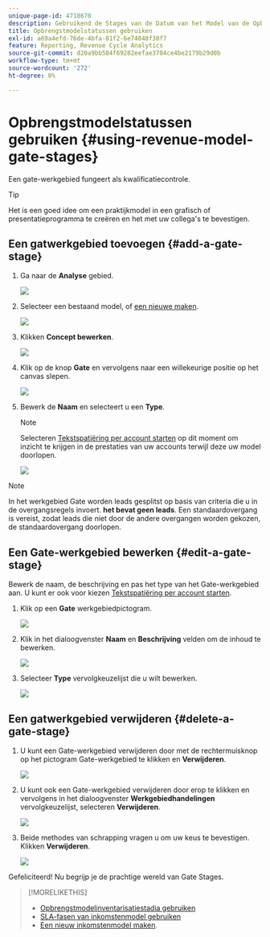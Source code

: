 ```yaml
---
unique-page-id: 4718670
description: Gebruikend de Stages van de Datum van het Model van de Opbrengst - de Documenten van Marketo - productdocumentatie
title: Opbrengstmodelstatussen gebruiken
exl-id: a69a4efd-76de-4bfa-81f2-6e74048f30f7
feature: Reporting, Revenue Cycle Analytics
source-git-commit: d20a9bb584f69282eefae3704ce4be2179b29d0b
workflow-type: tm+mt
source-wordcount: '272'
ht-degree: 0%

---
```


# Opbrengstmodelstatussen gebruiken {#using-revenue-model-gate-stages}

Een gate-werkgebied fungeert als kwalificatiecontrole.

>[!TIP]
>
>Het is een goed idee om een praktijkmodel in een grafisch of presentatieprogramma te creëren en het met uw collega&#39;s te bevestigen.

## Een gatwerkgebied toevoegen {#add-a-gate-stage}

1. Ga naar de **Analyse** gebied.

   ![](assets/image2015-4-27-23-3a27-3a43.png)

1. Selecteer een bestaand model, of [een nieuwe maken](/help/marketo/product-docs/reporting/revenue-cycle-analytics/revenue-cycle-models/create-a-new-revenue-model.md).

   ![](assets/image2015-4-27-15-3a6-3a30.png)

1. Klikken **Concept bewerken**.

   ![](assets/image2015-4-27-12-3a10-3a49.png)

1. Klik op de knop **Gate** en vervolgens naar een willekeurige positie op het canvas slepen.

   ![](assets/image2015-4-27-16-3a54-3a19.png)

1. Bewerk de **Naam** en selecteert u een **Type**.

   >[!NOTE]
   >
   >Selecteren [Tekstspatiëring per account starten](/help/marketo/product-docs/reporting/revenue-cycle-analytics/revenue-cycle-models/start-tracking-by-account-in-the-revenue-modeler.md) op dit moment om inzicht te krijgen in de prestaties van uw accounts terwijl deze uw model doorlopen.

   ![](assets/image2015-4-28-12-3a1-3a7.png)

>[!NOTE]
>
>In het werkgebied Gate worden leads gesplitst op basis van criteria die u in de overgangsregels invoert. **het bevat geen leads**. Een standaardovergang is vereist, zodat leads die niet door de andere overgangen worden gekozen, de standaardovergang doorlopen.

## Een Gate-werkgebied bewerken {#edit-a-gate-stage}

Bewerk de naam, de beschrijving en pas het type van het Gate-werkgebied aan. U kunt er ook voor kiezen [Tekstspatiëring per account starten](/help/marketo/product-docs/reporting/revenue-cycle-analytics/revenue-cycle-models/start-tracking-by-account-in-the-revenue-modeler.md).

1. Klik op een **Gate** werkgebiedpictogram.

   ![](assets/image2015-4-27-17-3a11-3a41.png)

1. Klik in het dialoogvenster **Naam** en **Beschrijving** velden om de inhoud te bewerken.

   ![](assets/image2015-4-28-12-3a17-3a22.png)

1. Selecteer **Type** vervolgkeuzelijst die u wilt bewerken.

   ![](assets/image2015-4-27-17-3a14-3a7.png)

## Een gatwerkgebied verwijderen {#delete-a-gate-stage}

1. U kunt een Gate-werkgebied verwijderen door met de rechtermuisknop op het pictogram Gate-werkgebied te klikken en **Verwijderen**.

   ![](assets/image2015-4-28-12-3a30-3a19.png)

1. U kunt ook een Gate-werkgebied verwijderen door erop te klikken en vervolgens in het dialoogvenster **Werkgebiedhandelingen** vervolgkeuzelijst, selecteren **Verwijderen**.

   ![](assets/image2015-4-28-12-3a56-3a28.png)

1. Beide methodes van schrapping vragen u om uw keus te bevestigen. Klikken **Verwijderen**.

   ![](assets/image2015-4-28-12-3a52-3a22.png)

Gefeliciteerd! Nu begrijp je de prachtige wereld van Gate Stages.

>[!MORELIKETHIS]
>
>* [Opbrengstmodelinventarisatiestadia gebruiken](/help/marketo/product-docs/reporting/revenue-cycle-analytics/revenue-cycle-models/using-revenue-model-inventory-stages.md)
>* [SLA-fasen van inkomstenmodel gebruiken](/help/marketo/product-docs/reporting/revenue-cycle-analytics/revenue-cycle-models/using-revenue-model-sla-stages.md)
>* [Een nieuw inkomstenmodel maken](/help/marketo/product-docs/reporting/revenue-cycle-analytics/revenue-cycle-models/create-a-new-revenue-model.md).
